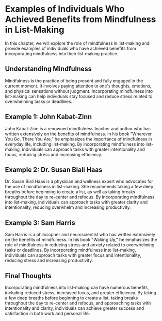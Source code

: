 Examples of Individuals Who Achieved Benefits from Mindfulness in List-Making
================================================================================================================================

In this chapter, we will explore the role of mindfulness in list-making and provide examples of individuals who have achieved benefits from incorporating mindfulness into their list-making practice.

Understanding Mindfulness
-------------------------

Mindfulness is the practice of being present and fully engaged in the current moment. It involves paying attention to one's thoughts, emotions, and physical sensations without judgment. Incorporating mindfulness into list-making can help individuals stay focused and reduce stress related to overwhelming tasks or deadlines.

Example 1: John Kabat-Zinn
--------------------------

John Kabat-Zinn is a renowned mindfulness teacher and author who has written extensively on the benefits of mindfulness. In his book "Wherever You Go, There You Are," he emphasizes the importance of mindfulness in everyday life, including list-making. By incorporating mindfulness into list-making, individuals can approach tasks with greater intentionality and focus, reducing stress and increasing efficiency.

Example 2: Dr. Susan Biali Haas
-------------------------------

Dr. Susan Biali Haas is a physician and wellness expert who advocates for the use of mindfulness in list-making. She recommends taking a few deep breaths before beginning to create a list, as well as taking breaks throughout the day to re-center and refocus. By incorporating mindfulness into list-making, individuals can approach tasks with greater clarity and intentionality, reducing overwhelm and increasing productivity.

Example 3: Sam Harris
---------------------

Sam Harris is a philosopher and neuroscientist who has written extensively on the benefits of mindfulness. In his book "Waking Up," he emphasizes the role of mindfulness in reducing stress and anxiety related to overwhelming tasks or deadlines. By incorporating mindfulness into list-making, individuals can approach tasks with greater focus and intentionality, reducing stress and increasing productivity.

Final Thoughts
--------------

Incorporating mindfulness into list-making can have numerous benefits, including reduced stress, increased focus, and greater efficiency. By taking a few deep breaths before beginning to create a list, taking breaks throughout the day to re-center and refocus, and approaching tasks with intentionality and clarity, individuals can achieve greater success and satisfaction in both work and personal life.
